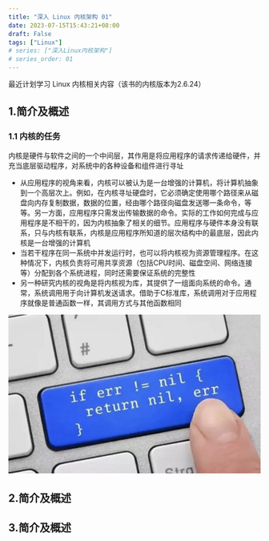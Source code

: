 ```yaml
---
title: "深入 Linux 内核架构 01"
date: 2023-07-15T15:43:21+08:00
draft: False
tags: ["Linux"]
# series: ["深入Linux内核架构"]
# series_order: 01
---
```


最近计划学习 Linux 内核相关内容（该书的内核版本为2.6.24）


## 1.简介及概述

### 1.1 内核的任务

内核是硬件与软件之间的一个中间层，其作用是将应用程序的请求传递给硬件，并充当底层驱动程序，对系统中的各种设备和组件进行寻址

* 从应用程序的视角来看，内核可以被认为是一台增强的计算机，将计算机抽象到一个高层次上。例如，在内核寻址硬盘时，它必须确定使用哪个路径来从磁盘向内存复制数据，数据的位置，经由哪个路径向磁盘发送哪一条命令，等等。另一方面，应用程序只需发出传输数据的命令。实际的工作如何完成与应用程序是不相干的，因为内核抽象了相关的细节。应用程序与硬件本身没有联系，只与内核有联系，内核是应用程序所知道的层次结构中的最底层，因此内核是一台增强的计算机
* 当若干程序在同一系统中并发运行时，也可以将内核视为资源管理程序。在这种情况下，内核负责将可用共享资源（包括CPU时间、磁盘空间、网络连接等）分配到各个系统进程，同时还需要保证系统的完整性
* 另一种研究内核的视角是将内核视为库，其提供了一组面向系统的命令。通常，系统调用用于向计算机发送请求。借助于C标准库，系统调用对于应用程序就像是普通函数一样，其调用方式与其他函数相同

![Image text](img/1.jpg)


## 2.简介及概述


## 3.简介及概述
